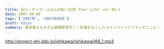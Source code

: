```yaml
---
title: 石川・ホンマ・ぶるんのBe-SIDE Your Life! vol.66-1
date: 2007-08-06
tags: ['2007年', '2007年08月']
draft: false
summary: 夏本番ももちろん絶賛配信中！！記憶をなくしたメインパーソナリティがここに・・・「ここはどこ！？私はダレ！？」。飲んで飲まれて飲んでのビーサイはこちらです。NAMAE
---
```


http://project-phi.ddo.jp/ishikawa/ishikawa066_1.mp3
